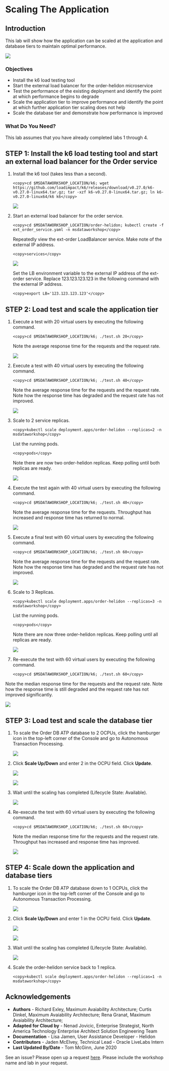 # Scaling The Application
## Introduction

This lab will show how the application can be scaled at the application and database tiers to maintain optimal performance.

![](images/architecture.png " ")

### Objectives
-   Install the k6 load testing tool
-   Start the external load balancer for the order-helidon microservice
-   Test the performance of the existing deployment and identify the point at which performance begins to degrade
-   Scale the application tier to improve performance and identify the point at which further application tier scaling does not help
-   Scale the database tier and demonstrate how performance is improved

### What Do You Need?

This lab assumes that you have already completed labs 1 through 4.

## **STEP 1**:  Install the k6 load testing tool and start an external load balancer for the Order service

1. Install the k6 tool (takes less than a second).

    ```
    <copy>cd $MSDATAWORKSHOP_LOCATION/k6; wget https://github.com/loadimpact/k6/releases/download/v0.27.0/k6-v0.27.0-linux64.tar.gz; tar -xzf k6-v0.27.0-linux64.tar.gz; ln k6-v0.27.0-linux64/k6 k6</copy>
    ```

   ![](images/install-k6.png " ")

2. Start an external load balancer for the order service.

    ```
    <copy>cd $MSDATAWORKSHOP_LOCATION/order-helidon; kubectl create -f ext_order_service.yaml -n msdataworkshop</copy>
    ```

    Repeatedly view the ext-order LoadBalancer service.  Make note of the external IP address.

    ```
    <copy>services</copy>
    ```

    ![](images/ext-order-address.png " ")

    Set the LB environment variable to the external IP address of the ext-order service. Replace 123.123.123.123 in the following command with the external IP address.

    ```
    <copy>export LB='123.123.123.123'</copy>
    ```

## **STEP 2**: Load test and scale the application tier

1.  Execute a test with 20 virtual users by executing the following command.

    ```
    <copy>cd $MSDATAWORKSHOP_LOCATION/k6; ./test.sh 20</copy>
    ```

    Note the average response time for the requests and the request rate.

    ![](images/20vus1replica.png " ")

2. Execute a test with 40 virtual users by executing the following command.

    ```
    <copy>cd $MSDATAWORKSHOP_LOCATION/k6; ./test.sh 40</copy>
    ```

   Note the average response time for the requests and the request rate.  Note how the response time has degraded and the request rate has not improved.

   ![](images/40vus1replica.png " ")

3. Scale to 2 service replicas.

    ```
    <copy>kubectl scale deployment.apps/order-helidon --replicas=2 -n msdataworkshop</copy>
    ```

   List the running pods.

    ```
    <copy>pods</copy>
    ```

   Note there are now two order-helidon replicas.  Keep polling until both replicas are ready.

   ![](images/2replicas.png " ")

4. Execute the test again with 40 virtual users by executing the following command.

    ```
    <copy>cd $MSDATAWORKSHOP_LOCATION/k6; ./test.sh 40</copy>
    ```

   Note the average response time for the requests.  Throughput has increased and response time has returned to normal.

   ![](images/40vus2replica.png " ")

5. Execute a final test with 60 virtual users by executing the following command.

    ```
    <copy>cd $MSDATAWORKSHOP_LOCATION/k6; ./test.sh 60</copy>
    ```

   Note the average response time for the requests and the request rate.  Note how the response time has degraded and the request rate has not improved.

    ![](images/60vus2replica.png " ")

6. Scale to 3 Replicas.

    ```
    <copy>kubectl scale deployment.apps/order-helidon --replicas=3 -n msdataworkshop</copy>
    ```

   List the running pods.

    ```
    <copy>pods</copy>
    ```

   Note there are now three order-helidon replicas.  Keep polling until all replicas are ready.

    ![](images/3replicas.png " ")

7. Re-execute the test with 60 virtual users by executing the following command.

    ```
    <copy>cd $MSDATAWORKSHOP_LOCATION/k6; ./test.sh 60</copy>
    ```

  Note the median response time for the requests and the request rate.  Note how the response time is still degraded and the request rate has not improved significantly.

   ![](images/60vus3replica1dbocpu.png " ")

## **STEP 3**: Load test and scale the database tier

1. To scale the Order DB ATP database to 2 OCPUs, click the hamburger icon in the top-left corner of the Console and go to Autonomous Transaction Processing.

   ![](images/35-open-atp-menu.png " ")

2. Click **Scale Up/Down** and enter 2 in the OCPU field. Click **Update**.

   ![](images/ScaleTo2dbocpuScreen1.png " ")

   ![](images/ScaleTo2dbocpuScreen2.png " ")

3. Wait until the scaling has completed (Lifecycle State: Available).

   ![](images/ScaleTo2dbocpuScreen3.png " ")

4. Re-execute the test with 60 virtual users by executing the following command.

    ```
    <copy>cd $MSDATAWORKSHOP_LOCATION/k6; ./test.sh 60</copy>
    ```

   Note the median response time for the requests and the request rate.  Throughput has increased and response time has improved.

   ![](images/60vus3replica2dbocpu.png " ")

## **STEP 4**: Scale down the application and database tiers

1. To scale the Order DB ATP database down to 1 OCPUs, click the hamburger icon in the top-left corner of the Console and go to Autonomous Transaction Processing.

   ![](images/35-open-atp-menu.png " ")

2. Click **Scale Up/Down** and enter 1 in the OCPU field. Click **Update**.

   ![](images/ScaleTo1dbocpuScreen1.png " ")

   ![](images/ScaleTo1dbocpuScreen2.png " ")

3. Wait until the scaling has completed (Lifecycle State: Available).

   ![](images/ScaleTo1dbocpuScreen3.png " ")

4. Scale the order-helidon service back to 1 replica.

    ```
    <copy>kubectl scale deployment.apps/order-helidon --replicas=1 -n msdataworkshop</copy>
    ```

## Acknowledgements
* **Authors** - Richard Exley, Maximum Avaiability Architecture; Curtis Dinkel, Maximum Avaiability Architecture; Rena Granat, Maximum Avaiability Architecture;
* **Adapted for Cloud by** -  Nenad Jovicic, Enterprise Strategist, North America Technology Enterprise Architect Solution Engineering Team
* **Documentation** - Lisa Jamen, User Assistance Developer - Helidon
* **Contributors** - Jaden McElvey, Technical Lead - Oracle LiveLabs Intern
* **Last Updated By/Date** - Tom McGinn, June 2020

See an issue?  Please open up a request [here](https://github.com/oracle/learning-library/issues).   Please include the workshop name and lab in your request.
